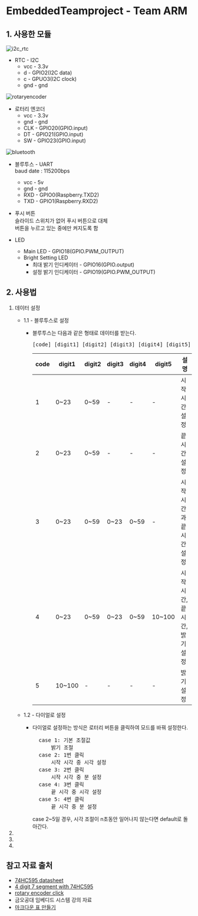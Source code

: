 # EmbeddedTeamproject - Team ARM


## 1. 사용한 모듈
![i2c_rtc](https://user-images.githubusercontent.com/81803973/206887230-703a8d54-430a-4678-a00d-22256a7fae08.png)
* RTC - I2C   
    + vcc - 3.3v
    + d - GPIO2(I2C data)
    + c - GPUO3(I2C clock)
    + gnd - gnd
    
![rotaryencoder](https://user-images.githubusercontent.com/81803973/206887239-9f9d04d1-1494-41a8-a2a2-4edfd9077619.png)
* 로터리 엔코더   
    + vcc - 3.3v
    + gnd - gnd
    + CLK - GPIO20(GPIO.input)
    + DT - GPIO21(GPIO.input)
    + SW - GPIO23(GPIO.input)

![bluetooth](https://user-images.githubusercontent.com/81803973/206887241-3f8da0dc-67ec-4dc6-91cd-7ecf883745e5.png)
* 블루투스 - UART   
    baud date : 115200bps
    + vcc - 5v
    + gnd - gnd
    + RXD - GPIO0(Raspberry.TXD2)
    + TXD - GPIO1(Raspberry.RXD2)

* 푸시 버튼   
    슬라이드 스위치가 없어 푸시 버튼으로 대체   
    버튼을 누르고 있는 중에만 켜지도록 함

* LED
    + Main LED - GPIO18(GPIO.PWM_OUTPUT)
    + Bright Setting LED
        - 최대 밝기 인디케이터 - GPIO16(GPIO.output)
        - 설정 밝기 인디케이터 - GPIO19(GPIO.PWM_OUTPUT)

## 2. 사용법
1. 데이터 설정
    * 1.1 - 블루투스로 설정   
        + 블루투스는 다음과 같은 형태로 데이터를 받는다.   
            <pre>[code] [digit1] [digit2] [digit3] [digit4] [digit5]</pre>
            |code|digit1|digit2|digit3|digit4|digit5|설명|
            |-----|---|---|---|---|---|---|
            |1|0~23|0~59|-|-|-|시작시간 설정|
            |2|0~23|0~59|-|-|-|끝 시간 설정|
            |3|0~23|0~59|0~23|0~59|-|시작시간과 끝 시간 설정|
            |4|0~23|0~59|0~23|0~59|10~100|시작시간, 끝 시간, 밝기 설정|
            |5|10~100|-|-|-|-|밝기 설정|
            
    * 1.2 - 다이얼로 설정
        + 다이얼로 설정하는 방식은 로터리 버튼을 클릭하여 모드를 바꿔 설정한다.   
            <pre>  case 1: 기본 조절값
                밝기 조절
            case 2: 1번 클릭
                시작 시각 중 시각 설정
            case 3: 2번 클릭
                시작 시각 중 분 설정
            case 4: 3번 클릭
                끝 시각 중 시각 설정
            case 5: 4번 클릭
                끝 시각 중 분 설정</pre>   
           case 2~5일 경우, 시각 조절이 n초동안 일어나지 않는다면 default로 돌아간다.
2. 
3. 
4. 

## 참고 자료 출처
* [74HC595 datasheet](https://www.sparkfun.com/datasheets/IC/SN74HC595.pdf)
* [4 digit 7 segment with 74HC595](https://m.blog.naver.com/PostView.naver?isHttpsRedirect=true&blogId=pcmola&logNo=220610851580)
* [rotary encoder click](https://learn.sunfounder.com/lesson-18-rotary-encoder/)
* 금오공대 임베디드 시스템 강의 자료
* [마크다운 표 만들기](https://github.com/inasie/inasie.github.io/blob/master/_posts/2018-11-25-%EB%A7%88%ED%81%AC%EB%8B%A4%EC%9A%B4-%ED%91%9C-%EB%A7%8C%EB%93%A4%EA%B8%B0.md)